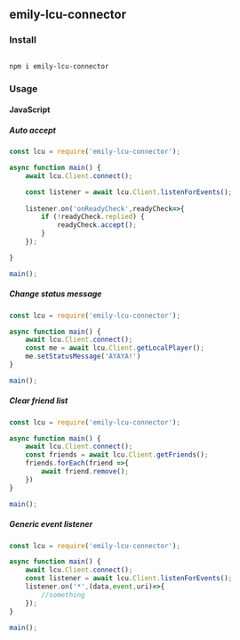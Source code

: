 ## emily-lcu-connector

### Install

<code>
npm i emily-lcu-connector
</code>

### Usage

#### JavaScript

##### Auto accept
```javascript
const lcu = require('emily-lcu-connector');

async function main() {
	await lcu.Client.connect();

	const listener = await lcu.Client.listenForEvents();
	
	listener.on('onReadyCheck',readyCheck=>{
		if (!readyCheck.replied) {
			readyCheck.accept();
		}
	});

}

main();
```


##### Change status message
```javascript
const lcu = require('emily-lcu-connector');

async function main() {
	await lcu.Client.connect();
	const me = await lcu.Client.getLocalPlayer();
	me.setStatusMessage('AYAYA!')
}

main();
```

##### Clear friend list

```javascript
const lcu = require('emily-lcu-connector');

async function main() {
	await lcu.Client.connect();
	const friends = await lcu.Client.getFriends();
	friends.forEach(friend =>{
		await friend.remove();
	})
}

main();
```

##### Generic event listener

```javascript
const lcu = require('emily-lcu-connector');

async function main() {
	await lcu.Client.connect();
	const listener = await lcu.Client.listenForEvents();
	listener.on('*',(data,event,uri)=>{
		//something
	});
}

main();
```